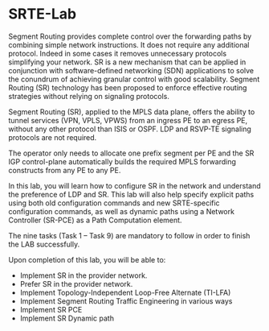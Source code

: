 # SRTE-Lab

Segment Routing provides complete control over the forwarding paths by combining simple network instructions. It does not require any additional protocol. Indeed in some cases it removes unnecessary protocols simplifying your network. SR is a new mechanism that can be applied in conjunction with software-defined networking (SDN) applications to solve the conundrum of achieving granular control with good scalability. Segment Routing (SR) technology has been proposed to enforce effective routing strategies without relying on signaling protocols.

Segment Routing (SR), applied to the MPLS data plane, offers the ability to tunnel services (VPN, VPLS, VPWS) from an ingress PE to an egress PE, without any other protocol than ISIS or OSPF. LDP and RSVP-TE signaling protocols are not required.

The operator only needs to allocate one prefix segment per PE and the SR IGP control-plane automatically builds the required MPLS forwarding constructs from any PE to any PE.

In this lab, you will learn how to configure SR in the network and understand the preference of LDP and SR. This lab will also help specify explicit paths using both old configuration commands and new SRTE-specific configuration commands, as well as dynamic paths using a Network Controller (SR-PCE) as a Path Computation element.

The nine tasks (Task 1 – Task 9) are mandatory to follow in order to finish the LAB successfully.


Upon completion of this lab, you will be able to:

* Implement SR in the provider network.<br>
* Prefer SR in the provider network.<br>
* Implement Topology-Independent Loop-Free Alternate (TI-LFA)<br>
* Implement Segment Routing Traffic Engineering in various ways<br>
* Implement SR PCE<br>
* Implement SR Dynamic path<br>

